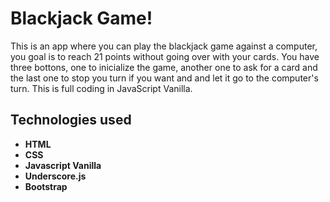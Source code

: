 # Blackjack Game!
This is an app where you can play the blackjack game against a computer, you goal is to reach 21 points without going over with your cards. You have three bottons, one to inicialize the game, another one to ask for a card and the last one to stop you turn if you want and and let it go to the computer's turn. This is full coding in JavaScript Vanilla.

## Technologies used

* **HTML**
*  **CSS**
*  **Javascript Vanilla**
*  **Underscore.js**
* **Bootstrap**